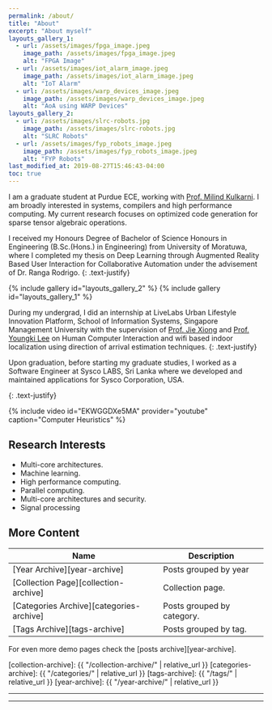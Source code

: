 ```yaml
---
permalink: /about/
title: "About"
excerpt: "About myself"
layouts_gallery_1:
  - url: /assets/images/fpga_image.jpeg
    image_path: /assets/images/fpga_image.jpeg
    alt: "FPGA Image"
  - url: /assets/images/iot_alarm_image.jpeg
    image_path: /assets/images/iot_alarm_image.jpeg
    alt: "IoT Alarm"
  - url: /assets/images/warp_devices_image.jpeg
    image_path: /assets/images/warp_devices_image.jpeg
    alt: "AoA using WARP Devices"
layouts_gallery_2:
  - url: /assets/images/slrc-robots.jpg
    image_path: /assets/images/slrc-robots.jpg
    alt: "SLRC Robots"
  - url: /assets/images/fyp_robots_image.jpeg
    image_path: /assets/images/fyp_robots_image.jpeg
    alt: "FYP Robots"
last_modified_at: 2019-08-27T15:46:43-04:00
toc: true
---
```


I am a graduate student at Purdue ECE, working with [Prof. Milind Kulkarni]({{"https://engineering.purdue.edu/~milind/"}}). I am broadly interested in systems, compilers and high performance computing. My current research focuses on optimized code generation for sparse tensor algebraic operations.

I received my Honours Degree of Bachelor of Science Honours in Engineering (B.Sc.(Hons.) in Engineering) from University of Moratuwa,
where I completed my thesis on Deep Learning through Augmented Reality Based User Interaction for Collaborative Automation under the advisement of
Dr. Ranga Rodrigo.
{: .text-justify}

{% include gallery id="layouts_gallery_2" %}
{% include gallery id="layouts_gallery_1" %}

During my undergrad, I did an internship at LiveLabs Urban Lifestyle Innovation Platform, School of Information Systems, Singapore Management University with the
supervision of 
[Prof. Jie Xiong]({{"https://scholar.google.com/citations?user=GR9VzaMAAAAJ&hl=en"}}) and
[Prof. Youngki Lee]({{"https://scholar.google.com/citations?user=qhKU0oMAAAAJ&hl=en"}}) on Human Computer Interaction and wifi based indoor localization using direction of arrival estimation techniques.
{: .text-justify}

Upon graduation, before starting my graduate studies, I worked as a Software Engineer at Sysco LABS, Sri Lanka where we developed and maintained applications for Sysco Corporation, USA.

{: .text-justify}

{% include video id="EKWGGDXe5MA" provider="youtube" caption="Computer Heuristics" %}

## Research Interests

- Multi-core architectures.
- Machine learning.
- High performance computing.
- Parallel computing.
- Multi-core architectures and security.
- Signal processing

## More Content

| Name                                        | Description                                           |
| ------------------------------------------- | ----------------------------------------------------- |
| [Year Archive][year-archive] | Posts grouped by year|
| [Collection Page][collection-archive] | Collection page. |
| [Categories Archive][categories-archive] | Posts grouped by category. |
| [Tags Archive][tags-archive] | Posts grouped by tag. |

For even more demo pages check the [posts archive][year-archive].

[collection-archive]: {{ "/collection-archive/" | relative_url }}
[categories-archive]: {{ "/categories/" | relative_url }}
[tags-archive]: {{ "/tags/" | relative_url }}
[year-archive]: {{ "/year-archive/" | relative_url }}

---
---
